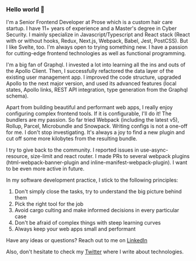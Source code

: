 ### Hello world 👋

<!--
**insanecoding/insanecoding** is a ✨ _special_ ✨ repository because its `README.md` (this file) appears on your GitHub profile.

Here are some ideas to get you started:

- 🔭 I’m currently working on ...
- 🌱 I’m currently learning ...
- 👯 I’m looking to collaborate on ...
- 🤔 I’m looking for help with ...
- 💬 Ask me about ...
- 📫 How to reach me: ...
- 😄 Pronouns: ...
- ⚡ Fun fact: ...
-->

I'm a Senior Frontend Developer at Prose which is a custom hair care startup. I have 11+ years of experience and a Master's degree in Cyber Security. I mainly specialize in Javascript/Typescript and React stack (React with or without hooks, Redux, Next.js, Webpack, Babel, Jest, PostCSS). But I like Svelte, too. I'm always open to trying something new. I have a passion for cutting-edge frontend technologies as well as functional programming. 

I'm a big fan of Graphql. I invested a lot into learning all the ins and outs of the Apollo Client. Then, I successfully refactored the data layer of the existing user management app. I improved the code structure, upgraded Apollo to the next major version, and used its advanced features (local states, Apollo links, REST API integration, type generation from the Graphql schema).

Apart from building beautiful and performant web apps, I really enjoy configuring complex frontend tools. If it is configurable, I'll do it! 
The bundlers are my passion. So far tried Webpack (including the latest v5), Rollup, Parcel, Microbundle and Snowpack.
Writing configs is not a one-off for me. I don't stop investigating. It's always a joy to find a new plugin and cut off some more kilobytes from the resulting bundle.

I try to give back to the community. I reported issues in use-async-resource, size-limit and react router. I made PRs to several webpack plugins (html-webpack-banner-plugin and inline-manifest-webpack-plugin). I want to be even more active in future.

In my software development practice, I stick to the following principles:
1) Don't simply close the tasks, try to understand the big picture behind them
2) Pick the right tool for the job
3) Avoid cargo culting and make informed decisions in every particular case
4) Don't be afraid of complex things with steep learning curves
5) Always keep your web apps small and performant

Have any ideas or questions? Reach out to me on [LinkedIn](https://www.linkedin.com/in/dmitrii-novozhilov/)

Also, don't hesitate to check my [Twitter](https://twitter.com/insanecoding) where I write about technologies.
